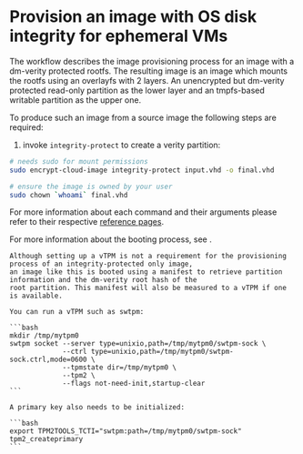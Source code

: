 # Provision an image with OS disk integrity for ephemeral VMs

The workflow describes the image provisioning process for an image with a dm-verity
protected rootfs. The resulting image is an image which mounts the rootfs using an overlayfs
with 2 layers. An unencrypted but dm-verity protected read-only partition as the lower layer
and an tmpfs-based writable partition as the upper one.

To produce such an image from a source image the following steps are required:

1. invoke `integrity-protect` to create a verity partition:
```bash
# needs sudo for mount permissions
sudo encrypt-cloud-image integrity-protect input.vhd -o final.vhd

# ensure the image is owned by your user
sudo chown `whoami` final.vhd
```

For more information about each command and their arguments please refer to their respective
[reference pages](../reference/index).

For more information about the booting process, see [](../reference/architecture.md).

````{note}
Although setting up a vTPM is not a requirement for the provisioning process of an integrity-protected only image,
an image like this is booted using a manifest to retrieve partition information and the dm-verity root hash of the
root partition. This manifest will also be measured to a vTPM if one is available.

You can run a vTPM such as swtpm:

```bash
mkdir /tmp/mytpm0
swtpm socket --server type=unixio,path=/tmp/mytpm0/swtpm-sock \
             --ctrl type=unixio,path=/tmp/mytpm0/swtpm-sock.ctrl,mode=0600 \
             --tpmstate dir=/tmp/mytpm0 \
             --tpm2 \
             --flags not-need-init,startup-clear
```

A primary key also needs to be initialized:

```bash
export TPM2TOOLS_TCTI="swtpm:path=/tmp/mytpm0/swtpm-sock"
tpm2_createprimary
```

````
